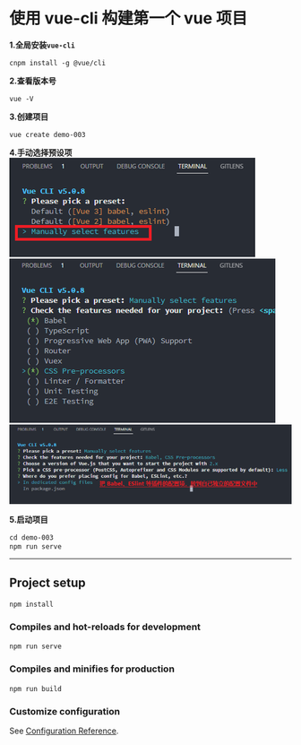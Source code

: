 # 使用 vue-cli 构建第一个 vue 项目

**1.全局安装`vue-cli`**

```
cnpm install -g @vue/cli
```

**2.查看版本号**

```
vue -V
```

**3.创建项目**

```
vue create demo-003
```

**4.手动选择预设项**
![b.PNG](./src/assets/b.PNG)
![c.PNG](./src/assets/c.PNG)
![d.PNG](./src/assets/d.PNG)

**5.启动项目**

```
cd demo-003
npm run serve
```

---

## Project setup

```
npm install
```

### Compiles and hot-reloads for development

```
npm run serve
```

### Compiles and minifies for production

```
npm run build
```

### Customize configuration

See [Configuration Reference](https://cli.vuejs.org/config/).
